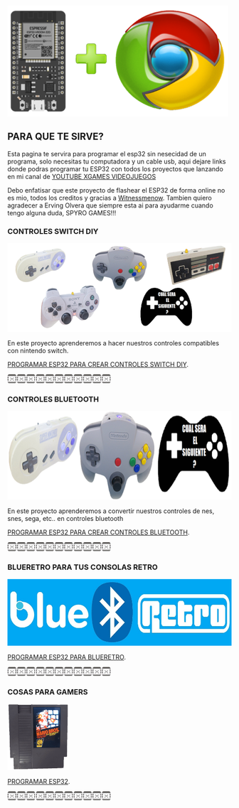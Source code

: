 <img src="imagenes/ESP32+c.png"
height="250">



## PARA QUE TE SIRVE?

Esta pagina te servira para programar el esp32 sin nesecidad de un programa, solo necesitas tu computadora y un cable usb, aqui dejare links donde podras programar tu ESP32 con todos los proyectos que lanzando en mi canal de [YOUTUBE XGAMES VIDEOJUEGOS](https://www.youtube.com/channel/UCusIoB_4vKBwBtdc81PolUw)

Debo enfatisar que este proyecto de flashear el ESP32 de forma online no es mio, todos los creditos y gracias a [Witnessmenow](https://github.com/witnessmenow/ESP-Web-Tools-Tutorial). Tambien quiero agradecer a Erving Olvera que siempre esta ai para ayudarme cuando tengo alguna duda, SPYRO GAMES!!!


### CONTROLES SWITCH DIY

<img src="imagenes/controles_switch.png"
height="200">

En este proyecto aprenderemos a hacer nuestros controles compatibles con nintendo switch.

[PROGRAMAR ESP32 PARA CREAR CONTROLES SWITCH DIY](controles_switch.md).


<img src="imagenes/dividir.jpg"
height="20">

### CONTROLES BLUETOOTH

<img src="imagenes/LOGO CONTROLES.png"
height="200">

En este proyecto aprenderemos a convertir nuestros controles de nes, snes, sega, etc.. en controles bluetooth

[PROGRAMAR ESP32 PARA CREAR CONTROLES BLUETOOTH](controlesbluetooth.md).


<img src="imagenes/dividir.jpg"
height="20">

### BLUERETRO PARA TUS CONSOLAS RETRO

<img src="imagenes/LOGO BLUERETRO.jpg"
height="150">

[PROGRAMAR ESP32 PARA BLUERETRO](blueretro.md).


<img src="imagenes/dividir.jpg"
height="20">

### COSAS PARA GAMERS


 <img src="imagenes/cartucho.gif"
height="150">


[PROGRAMAR ESP32](cartnes.md).


<img src="imagenes/dividir.jpg"
height="20">



